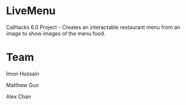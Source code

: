 # LiveMenu
CalHacks 6.0 Project - Creates an interactable restaurant menu from an image to show images of the menu food. 
# Team
Imon Hussain

Matthew Guo

Alex Chan
